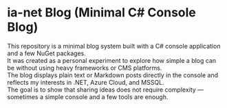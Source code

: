 # ia-net Blog (Minimal C# Console Blog)

This repository is a minimal blog system built with a C# console application and a few NuGet packages.  
It was created as a personal experiment to explore how simple a blog can be without using heavy frameworks or CMS platforms.  
The blog displays plain text or Markdown posts directly in the console and reflects my interests in .NET, Azure Cloud, and MSSQL.  
The goal is to show that sharing ideas does not require complexity — sometimes a simple console and a few tools are enough.  
